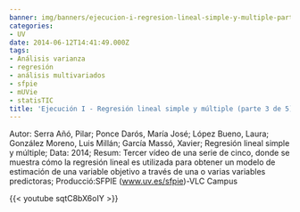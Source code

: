 ```yaml
---
banner: img/banners/ejecucion-i-regresion-lineal-simple-y-multiple-parte-3-de-5.jpg
categories:
- UV
date: 2014-06-12T14:41:49.000Z
tags:
- Análisis varianza
- regresión
- análisis multivariados
- sfpie
- mUVie
- statisTIC
title: 'Ejecución I - Regresión lineal simple y múltiple (parte 3 de 5)'
---
```


Autor: Serra Añó, Pilar; Ponce Darós, María José; López Bueno, Laura; González Moreno, Luis Millán; García Massó, Xavier;
Regresión lineal simple y múltiple; 
Data: 2014; 
Resum: Tercer vídeo de una serie de cinco, donde se muestra cómo la regresión lineal es utilizada para obtener un modelo de estimación de una variable objetivo a través de una o varias variables predictoras; 
Producció:SFPIE (www.uv.es/sfpie)-VLC Campus

{{< youtube sqtC8bX6oIY >}}
